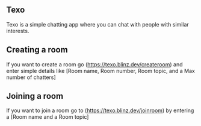 ## Texo

Texo is a simple chatting app where you can chat with people with similar interests.

## Creating a room

If you want to create a room go (https://texo.blinz.dev/createroom) and enter simple details like [Room name, Room number, Room topic, and a Max number of chatters]

## Joining a room

If you want to join a room go to (https://texo.blinz.dev/joinroom) by entering a [Room name and a Room topic]
